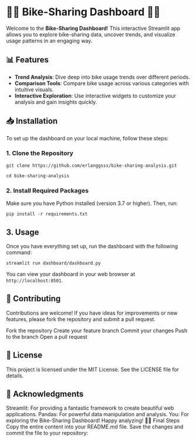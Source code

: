 # 🚴‍♂️ Bike-Sharing Dashboard 🚴‍♀️

Welcome to the **Bike-Sharing Dashboard**! This interactive Streamlit app allows you to explore bike-sharing data, uncover trends, and visualize usage patterns in an engaging way.

## 📊 Features

- **Trend Analysis**: Dive deep into bike usage trends over different periods.
- **Comparison Tools**: Compare bike usage across various categories with intuitive visuals.
- **Interactive Exploration**: Use interactive widgets to customize your analysis and gain insights quickly.

## 📥 Installation

To set up the dashboard on your local machine, follow these steps:

### 1. Clone the Repository
```
git clone https://github.com/erlanggsss/bike-sharing-analysis.git
```

``` 
cd bike-sharing-analysis
```

### 2. Install Required Packages
Make sure you have Python installed (version 3.7 or higher). Then, run:

```
pip install -r requirements.txt
```

## 3. Usage
Once you have everything set up, run the dashboard with the following command:

``` 
streamlit run dashboard/dashboard.py
```

You can view your dashboard in your web browser at ```http://localhost:8501```.

## 🤝 Contributing
Contributions are welcome! If you have ideas for improvements or new features, please fork the repository and submit a pull request.

Fork the repository
Create your feature branch
Commit your changes
Push to the branch
Open a pull request

## 📝 License
This project is licensed under the MIT License. See the LICENSE file for details.

## 🎉 Acknowledgments

Streamlit: For providing a fantastic framework to create beautiful web applications.
Pandas: For powerful data manipulation and analysis.
You: For exploring the Bike-Sharing Dashboard! Happy analyzing! 🚴‍♂️
Final Steps
Copy the entire content into your README.md file.
Save the changes and commit the file to your repository:

